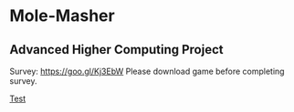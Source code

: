 # Mole-Masher

## Advanced Higher Computing Project

Survey: https://goo.gl/Kj3EbW
Please download game before completing survey.


<u>Test</u>
